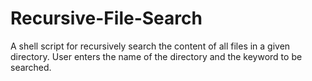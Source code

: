 # Recursive-File-Search


A shell script for recursively search the content of all files in a given directory. User enters the name of the directory and the keyword to be searched.
